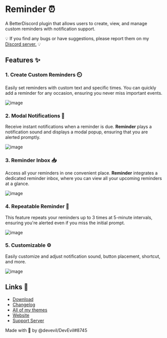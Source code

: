 # Reminder ⏰
A BetterDiscord plugin that allows users to create, view, and manage custom reminders with notification support.

💡 If you find any bugs or have suggestions, please report them on my [Discord server.](https://dsc.gg/devevil) 💡

## Features ✨

### 1. Create Custom Reminders ⏲️
Easily set reminders with custom text and specific times. You can quickly add a reminder for any occasion, ensuring you never miss important events.

![image](https://github.com/user-attachments/assets/127ff4fd-5067-4d1e-851a-9d6b5604a7fb)


### 2. Modal Notifications 🔔
Receive instant notifications when a reminder is due. **Reminder** plays a notification sound and displays a modal popup, ensuring that you are alerted promptly.

![image](https://github.com/user-attachments/assets/4e501c29-b1d7-42a6-9f4f-15d0be94416f)

### 3. Reminder Inbox 📥
Access all your reminders in one convenient place. **Reminder** integrates a dedicated reminder inbox, where you can view all your upcoming reminders at a glance.

![image](https://github.com/user-attachments/assets/e5f7bc32-8fea-466d-a7a2-a98dc795c20b)

### 4. Repeatable Reminder 🔁
This feature repeats your reminders up to 3 times at 5-minute intervals, ensuring you're alerted even if you miss the initial prompt.

![image](https://github.com/user-attachments/assets/d51117d4-1541-4d1b-aa19-d0fd93bf54c9)

### 5. Customizable ⚙️
Easily customize and adjust notification sound, button placement, shortcut, and more.

![image](https://github.com/user-attachments/assets/dac5d691-99ec-42a5-baf1-2da6039f535d)


## Links 🔗
- [Download](https://betterdiscord.app/plugin/Reminder)
- [Changelog](https://github.com/DevEvil99/Reminder-BetterDiscord-Plugin/blob/main/CHANGELOG.md)
- [All of my themes](https://betterdiscord.app/developer/DevEvil)
- [Website](https://devevil.com)
- [Support Server](https://dsc.gg/devevil)

Made with 💜 by @devevil/DevEvil#8745
